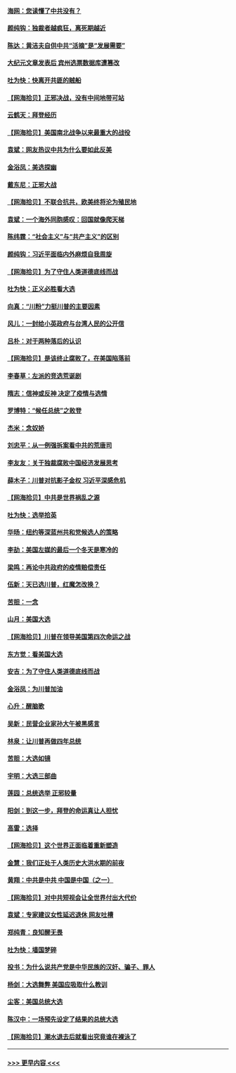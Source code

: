 #### [海网：您读懂了中共没有？](../pages/nsc993/n12570487.md?t=11241102) 
#### [颜纯钩：独裁者越疯狂，离死期越近](../pages/nsc993/n12569055.md?t=11241102) 
#### [陈达：黄洁夫自供中共“活摘”是“发展需要”](../pages/nsc993/n12568541.md?t=11241102) 
#### [大纪元文章发表后 宾州选票数据库遭篡改](../pages/nsc993/n12568105.md?t=11241102) 
#### [吐为快：快离开共匪的贼船](../pages/nsc993/n12568462.md?t=11241102) 
#### [【网海拾贝】正邪决战，没有中间地带可站](../pages/nsc993/n12568439.md?t=11241102) 
#### [云鹤天：拜登经历](../pages/nsc993/n12567294.md?t=11241102) 
#### [【网海拾贝】美国南北战争以来最重大的战役](../pages/nsc993/n12567247.md?t=11241102) 
#### [袁斌：网友热议中共为什么要如此反美](../pages/nsc993/n12567162.md?t=11241102) 
#### [金浴凤：美选探幽](../pages/nsc993/n12567147.md?t=11241102) 
#### [戴东尼：正邪大战](../pages/nsc993/n12567033.md?t=11241102) 
#### [【网海拾贝】不联合抗共，欧美终将沦为殖民地](../pages/nsc993/n12565068.md?t=11241102) 
#### [袁斌：一个海外同胞感叹：回国就像爬天梯](../pages/nsc993/n12564986.md?t=11241102) 
#### [陈纬霆：“社会主义”与“共产主义”的区别](../pages/nsc993/n12562417.md?t=11241102) 
#### [颜纯钩：习近平面临内外麻烦自我周旋](../pages/nsc993/n12563356.md?t=11241102) 
#### [【网海拾贝】为了守住人类道德底线而战](../pages/nsc993/n12562542.md?t=11241102) 
#### [吐为快：正义必胜看大选](../pages/nsc993/n12561967.md?t=11241102) 
#### [向真：“川粉”力挺川普的主要因素](../pages/nsc993/n12560774.md?t=11241102) 
#### [风儿：一封给小英政府与台湾人民的公开信](../pages/nsc993/n12560581.md?t=11241102) 
#### [吕朴：对于两种落后的认识](../pages/nsc993/n12560492.md?t=11241102) 
#### [【网海拾贝】是该终止腐败了，在美国陷落前](../pages/nsc993/n12559936.md?t=11241102) 
#### [李春草：左派的竞选荒诞剧](../pages/nsc993/n12558380.md?t=11241102) 
#### [隋志：信神或反神 决定了疫情与选情](../pages/nsc993/n12558255.md?t=11241102) 
#### [罗博特：“候任总统”之败登](../pages/nsc993/n12558189.md?t=11241102) 
#### [杰米：念奴娇](../pages/nsc993/n12558174.md?t=11241102) 
#### [刘忠平：从一例强拆案看中共的荒唐司](../pages/nsc993/n12558036.md?t=11241102) 
#### [李友友：关于独裁腐败中国经济发展思考](../pages/nsc993/n12558004.md?t=11241102) 
#### [薛木子：川普对抗影子金权 习近平深感危机](../pages/nsc993/n12557342.md?t=11241102) 
#### [【网海拾贝】中共是世界祸乱之源](../pages/nsc993/n12555353.md?t=11241102) 
#### [吐为快：选举拾英](../pages/nsc993/n12555041.md?t=11241102) 
#### [华旸：纽约等深蓝州共和党候选人的策略](../pages/nsc993/n12554309.md?t=11241102) 
#### [李劼：美国左媒的最后一个冬天是寒冷的](../pages/nsc993/n12552947.md?t=11241102) 
#### [梁鸣：再论中共政府的疫情赔偿责任](../pages/nsc993/n12553012.md?t=11241102) 
#### [伍新：天已选川普，红魔怎改换？](../pages/nsc993/n12552970.md?t=11241102) 
#### [苦胆：一念](../pages/nsc993/n12552957.md?t=11241102) 
#### [山月：美国大选](../pages/nsc993/n12552446.md?t=11241102) 
#### [【网海拾贝】川普在领导美国第四次命运之战](../pages/nsc993/n12551973.md?t=11241102) 
#### [东方觉：看美国大选](../pages/nsc993/n12551647.md?t=11241102) 
#### [安吉：为了守住人类道德底线而战](../pages/nsc993/n12551111.md?t=11241102) 
#### [金浴凤：为川普加油](../pages/nsc993/n12551085.md?t=11241102) 
#### [心升：醒脑歌](../pages/nsc993/n12550984.md?t=11241102) 
#### [吴新：民营企业家孙大午被黑感言](../pages/nsc993/n12550656.md?t=11241102) 
#### [林泉：让川普再做四年总统](../pages/nsc993/n12550640.md?t=11241102) 
#### [苦胆：大选如镜](../pages/nsc993/n12550630.md?t=11241102) 
#### [宇明：大选三部曲](../pages/nsc993/n12550603.md?t=11241102) 
#### [莲园：总统选举 正邪较量](../pages/nsc993/n12550594.md?t=11241102) 
#### [阳剑：到这一步，拜登的命运真让人担忧](../pages/nsc993/n12549093.md?t=11241102) 
#### [高雷：选择](../pages/nsc993/n12549087.md?t=11241102) 
#### [【网海拾贝】这个世界正面临着重新塑造](../pages/nsc993/n12548326.md?t=11241102) 
#### [金慧：我们正处于人类历史大洪水期的前夜](../pages/nsc993/n12547914.md?t=11241102) 
#### [黄翔：中共是中共 中国是中国（之一）](../pages/nsc993/n12547576.md?t=11241102) 
#### [【网海拾贝】对中共短视会让全世界付出大代价](../pages/nsc993/n12546043.md?t=11241102) 
#### [袁斌：专家建议女性延迟退休 网友吐槽](../pages/nsc993/n12545424.md?t=11241102) 
#### [郑纯青：良知醒无畏](../pages/nsc993/n12545394.md?t=11241102) 
#### [吐为快：墙国梦碎](../pages/nsc993/n12545309.md?t=11241102) 
#### [投书：为什么说共产党是中华民族的汉奸、骗子、罪人](../pages/nsc993/n12545089.md?t=11241102) 
#### [杨剑：大选舞弊 美国应吸取什么教训](../pages/nsc993/n12543937.md?t=11241102) 
#### [尘客：美国总统大选](../pages/nsc993/n12543828.md?t=11241102) 
#### [陈汉中：一场预先设定了结果的总统大选](../pages/nsc993/n12543564.md?t=11241102) 
#### [【网海拾贝】潮水退去后就看出究竟谁在裸泳了](../pages/nsc993/n12543321.md?t=11241102) 

----
#### [ >>> 更早内容 <<< ](../indexes/nsc993-earlier.md)

